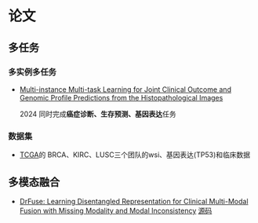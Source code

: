 # 论文

## 多任务
### 多实例多任务
* [Multi-instance Multi-task Learning for Joint Clinical Outcome and Genomic Profile Predictions from the Histopathological Images](https://ieeexplore.ieee.org/abstract/document/10423049)

  2024  同时完成**癌症诊断、生存预测、基因表达**任务
  
### 数据集
* [TCGA](https://portal.gdc.cancer.gov/analysis_page?app=Downloads)的 BRCA、KIRC、LUSC三个团队的wsi、基因表达(TP53)和临床数据


## 多模态融合

* [DrFuse: Learning Disentangled Representation for Clinical Multi-Modal Fusion with Missing Modality and Modal Inconsistency](https://arxiv.org/abs/2403.06197) [源码](https://github.com/dorothy-yao/drfuse)
